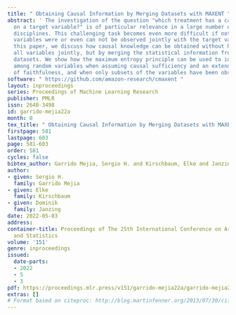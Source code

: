 ```yaml
---
title: " Obtaining Causal Information by Merging Datasets with MAXENT "
abstract: ' The investigation of the question "which treatment has a causal effect
  on a target variable?" is of particular relevance in a large number of scientific
  disciplines. This challenging task becomes even more difficult if not all treatment
  variables were or even can not be observed jointly with the target variable. In
  this paper, we discuss how causal knowledge can be obtained without having observed
  all variables jointly, but by merging the statistical information from different
  datasets. We show how the maximum entropy principle can be used to identify edges
  among random variables when assuming causal sufficiency and an extended version
  of faithfulness, and when only subsets of the variables have been observed jointly. '
software: " https://github.com/amazon-research/cmaxent "
layout: inproceedings
series: Proceedings of Machine Learning Research
publisher: PMLR
issn: 2640-3498
id: garrido-mejia22a
month: 0
tex_title: " Obtaining Causal Information by Merging Datasets with MAXENT "
firstpage: 581
lastpage: 603
page: 581-603
order: 581
cycles: false
bibtex_author: Garrido Mejia, Sergio H. and Kirschbaum, Elke and Janzing, Dominik
author:
- given: Sergio H.
  family: Garrido Mejia
- given: Elke
  family: Kirschbaum
- given: Dominik
  family: Janzing
date: 2022-05-03
address:
container-title: Proceedings of The 25th International Conference on Artificial Intelligence
  and Statistics
volume: '151'
genre: inproceedings
issued:
  date-parts:
  - 2022
  - 5
  - 3
pdf: https://proceedings.mlr.press/v151/garrido-mejia22a/garrido-mejia22a.pdf
extras: []
# Format based on citeproc: http://blog.martinfenner.org/2013/07/30/citeproc-yaml-for-bibliographies/
---
```

